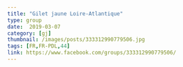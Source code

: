 ```yaml
---
title: "Gilet jaune Loire-Atlantique"
type: group
date:  2019-03-07
category: [gj]
thumbnail: /images/posts/333312990779506.jpg
tags: [FR,FR-PDL,44]
link: https://www.facebook.com/groups/333312990779506/
---
```

